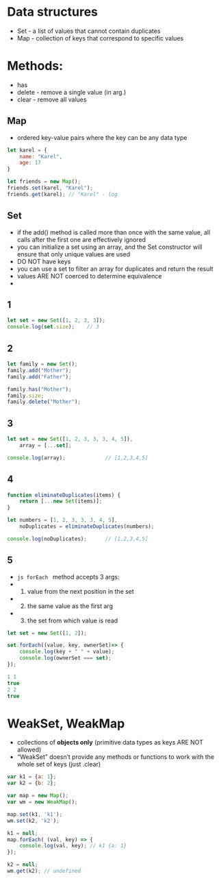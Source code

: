 # Data structures
* Set - a list of values that cannot contain duplicates
* Map - collection of keys that correspond to specific values

# Methods:

* has
* delete - remove a single value (in arg.)
* clear - remove all values


## Map
* ordered key-value pairs where the key can be any data type
```javascript
let karel = {
    name: "Karel",
    age: 17
}

let friends = new Map();
friends.set(karel, "Karel");
friends.get(karel); // "Karel" - log
```

## Set
* if the add() method is called more than once with the same value, all calls after the first one are effectively ignored
* you can initialize a set using an array, and the Set constructor will ensure that only unique values are used
* DO NOT have keys
* you can use a set to filter an array for duplicates and return the result
* values ARE NOT coerced to determine equivalence
* 

## 1
```javascript
let set = new Set([1, 2, 3, 3]);
console.log(set.size);    // 3
```

## 2
```javascript
let family = new Set();
family.add("Mother");
family.add("Father");

family.has("Mother");
family.size;
family.delete("Mother");

```

## 3
```javascript
let set = new Set([1, 2, 3, 3, 3, 4, 5]),
    array = [...set];

console.log(array);             // [1,2,3,4,5]
```

## 4
```javascript
function eliminateDuplicates(items) {
    return [...new Set(items)];
}

let numbers = [1, 2, 3, 3, 3, 4, 5],
    noDuplicates = eliminateDuplicates(numbers);

console.log(noDuplicates);      // [1,2,3,4,5]
```

## 5
* ```js forEach ``` method accepts 3 args:
* 1) value from the next position in the set
* 2) the same value as the first arg
* 3) the set from which value is read

```js
let set = new Set([1, 2]);

set.forEach((value, key, ownerSet)=> {
    console.log(key + " " + value);
    console.log(ownerSet === set);
});

1 1
true
2 2
true
```

# WeakSet, WeakMap
* collections of **objects only** (primitive data types as keys ARE NOT allowed)
* “WeakSet” doesn’t provide any methods or functions to work with the whole set of keys (just .clear)


```js
var k1 = {a: 1};
var k2 = {b: 2};

var map = new Map();
var wm = new WeakMap();

map.set(k1, 'k1');
wm.set(k2, 'k2');

k1 = null;
map.forEach( (val, key) => {
    console.log(val, key); // k1 {a: 1}
});

k2 = null;
wm.get(k2); // undefined
```
